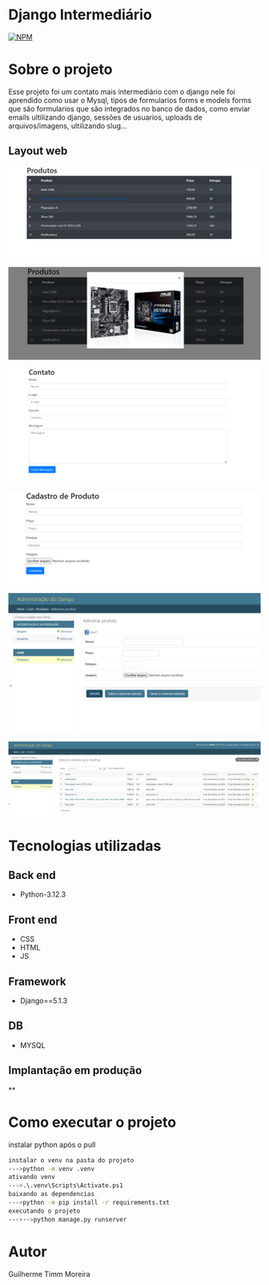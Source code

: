 #  Django Intermediário
[![NPM](https://img.shields.io/npm/l/react)](https://github.com/GuilhermeGTM/ProjetoFilmes/blob/main/LICENSE) 

# Sobre o projeto

  Esse projeto foi um contato mais intermediário com o django nele foi aprendido como usar o Mysql, tipos de formularios forms e models forms que são formularios que são integrados no banco de dados, como enviar emails ultilizando django, sessões de usuarios, uploads de arquivos/imagens, ultilizando slug...

## Layout web
![Web 1](https://github.com/GuilhermeGTM/PythonDjangoIntermediario/blob/master/demo/image1.png)

![Web 2](https://github.com/GuilhermeGTM/PythonDjangoIntermediario/blob/master/demo/image2.png)

![Web 2](https://github.com/GuilhermeGTM/PythonDjangoIntermediario/blob/master/demo/image3.png)

![Web 2](https://github.com/GuilhermeGTM/PythonDjangoIntermediario/blob/master/demo/image4.png)

![Web 2](https://github.com/GuilhermeGTM/PythonDjangoIntermediario/blob/master/demo/image5.png)

![Web 2](https://github.com/GuilhermeGTM/PythonDjangoIntermediario/blob/master/demo/image6.png)


# Tecnologias utilizadas

## Back end
- Python-3.12.3

## Front end
- CSS
- HTML
- JS

## Framework
- Django==5.1.3

## DB
- MYSQL

## Implantação em produção
**

# Como executar o projeto
instalar python
após  o pull
```bash
instalar o venv na pasta do projeto
--->python -m venv .venv
ativando venv
--->.\.venv\Scripts\Activate.ps1
baixando as dependencias
--->python -m pip install -r requirements.txt
executando o projeto
--->-->python manage.py runserver
```

# Autor

Guilherme Timm Moreira

